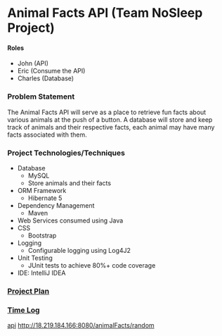 # Animal Facts API (Team NoSleep Project) 
#### Roles
* John (API) 
* Eric (Consume the API)
* Charles (Database)

### Problem Statement

The Animal Facts API will serve as a place to retrieve fun facts about various animals at the push of a button. 
A database will store and keep track of animals and their respective facts, each animal may have many facts associated 
with them. 
 
### Project Technologies/Techniques 
* Database
  * MySQL
  * Store animals and their facts
* ORM Framework
  * Hibernate 5
* Dependency Management
  * Maven
* Web Services consumed using Java
* CSS 
  * Bootstrap
* Logging
  * Configurable logging using Log4J2
* Unit Testing
  * JUnit tests to achieve 80%+ code coverage 
* IDE: IntelliJ IDEA

### [Project Plan](ProjectPlan.md)

### [Time Log](TimeLog.md)


[api](http://18.219.184.166:8080/animalFacts/random) http://18.219.184.166:8080/animalFacts/random